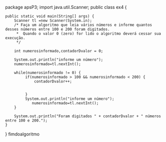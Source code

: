package apsP3;
 import java.util.Scanner;
public class ex4 {

	public static void main(String[] args) {
		Scanner tl =new Scanner(System.in);
		/* Faça um algoritmo que leia vários números e informe quantos desses números entre 100 e 200 foram digitados.
		 *  Quando o valor 0 (zero) for lido o algoritmo deverá cessar sua execução.
		 */

		int numerosinformado,contadorDvalor = 0;
		
		System.out.println("informe um número");
		numerosinformado=tl.nextInt();
		
		while(numerosinformado != 0) {
			 if(numerosinformado > 100 && numerosinformado < 200) {
				 contadorDvalor++;
				 
				 
			 }
			 System.out.println("informe um número");
				numerosinformado=tl.nextInt();
		}
		
		System.out.println("Foram digitados " + contadorDvalor + " números entre 100 e 200.");
	}

}
fimdoalgoritmo
